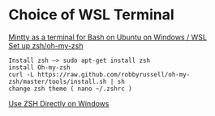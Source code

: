 # Choice of WSL Terminal

[Mintty as a terminal for Bash on Ubuntu on Windows / WSL](https://github.com/mintty/wsltty)<br>
[Set up zsh/oh-my-zsh](http://blog.ch4ko.ca/?p=474)

    Install zsh –> sudo apt-get install zsh
    install Oh-my-zsh
    curl -L https://raw.github.com/robbyrussell/oh-my-zsh/master/tools/install.sh | sh
    change zsh theme ( nano ~/.zshrc )
    
[Use ZSH Directly on Windows](https://medium.com/@vinhp/use-zsh-in-wsl-on-windows-10-5d439a749c4c)
